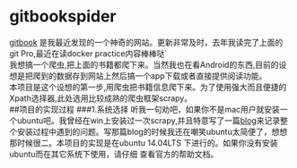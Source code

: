 # gitbookspider
[ gitbook](https://www.gitbook.com/) 是我最近发现的一个神奇的网站。更新非常及时，去年我读完了上面的git Pro,最近在读docker practice内容棒棒哒`  
我想搞一个爬虫,把上面的书籍都爬下来。当然我也在看Android的东西,目前的设想是把爬到的数据存到网站上然后搞一个app下载或者直接提供阅读功能。  
本项目是这个设想的第一步,用爬虫把书籍信息爬下来。为了使用强大而且便捷的Xpath选择器,此处选用比较成熟的爬虫框架scrapy。  
##项目的实现过程
###1.系统选择
  听我一句劝吧，如果你不是mac用户就安装一个ubuntu吧。我曾经在win上安装过一次scrapy,并且特意写了一篇[blog](http://www.trumanliu.com/windows-scrapy-install/)来记录整个安装过程中遇到的问题。写那篇blog的时候我还在嘲笑ubuntu太简便了，想想那时候很二。本项目的实现是在ubuntu 14.04LTS 下进行的。如果你没有安装ubuntu而在其它系统下使用，请仔细
查看官方的帮助文档。
